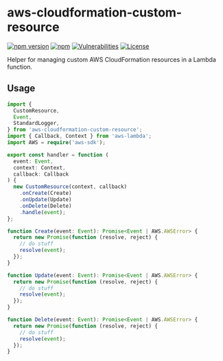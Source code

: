 # aws-cloudformation-custom-resource

[![npm version](https://badge.fury.io/js/aws-cloudformation-custom-resource.svg)][npm]
[![npm](https://img.shields.io/npm/dt/aws-cloudformation-custom-resource)][npm]
[![Vulnerabilities](https://img.shields.io/snyk/vulnerabilities/npm/aws-cloudformation-custom-resource)][npm]
[![License](https://img.shields.io/github/license/udondan/aws-cloudformation-custom-resource)][license]

Helper for managing custom AWS CloudFormation resources in a Lambda function.

## Usage

```typescript
import {
  CustomResource,
  Event,
  StandardLogger,
} from 'aws-cloudformation-custom-resource';
import { Callback, Context } from 'aws-lambda';
import AWS = require('aws-sdk');

export const handler = function (
  event: Event,
  context: Context,
  callback: Callback
) {
  new CustomResource(context, callback)
    .onCreate(Create)
    .onUpdate(Update)
    .onDelete(Delete)
    .handle(event);
};

function Create(event: Event): Promise<Event | AWS.AWSError> {
  return new Promise(function (resolve, reject) {
    // do stuff
    resolve(event);
  });
}

function Update(event: Event): Promise<Event | AWS.AWSError> {
  return new Promise(function (resolve, reject) {
    // do stuff
    resolve(event);
  });
}

function Delete(event: Event): Promise<Event | AWS.AWSError> {
  return new Promise(function (resolve, reject) {
    // do stuff
    resolve(event);
  });
}
```

[npm]: https://www.npmjs.com/package/aws-cloudformation-custom-resource
[license]: https://github.com/udondan/aws-cloudformation-custom-resource/blob/main/LICENSE
